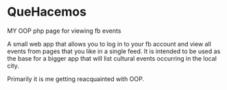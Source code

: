 QueHacemos
==========

MY OOP php page for viewing fb events

A small web app that allows you to log in to your fb account and view all events from pages that you like in a single feed. It is intended to be used as the base for a bigger app that will list cultural events occurring in the local city. 

Primarily it is me getting reacquainted with OOP. 
